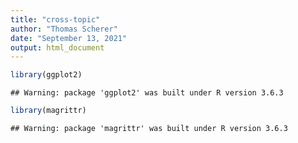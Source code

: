 ```yaml
---
title: "cross-topic"
author: "Thomas Scherer"
date: "September 13, 2021"
output: html_document
---
```





```r
library(ggplot2)
```

```
## Warning: package 'ggplot2' was built under R version 3.6.3
```

```r
library(magrittr)
```

```
## Warning: package 'magrittr' was built under R version 3.6.3
```



















